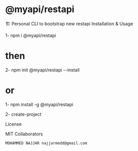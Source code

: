 # @myapi/restapi

🏗 Personal CLI to bootstrap new restapi
Installation & Usage

1- npm i @myapi/restapi
# then
2- npm init @myapi/restapi --install
# or
1- npm install -g @myapi/restapi

2- create-project

License

MIT
Collaborators

    MOHAMMED NAJJAR najjarmedd@gmail.com
